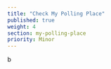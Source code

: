 ```yaml
---
title: "Check My Polling Place"
published: true
weight: 4
section: my-polling-place
priority: Minor
---
```

b